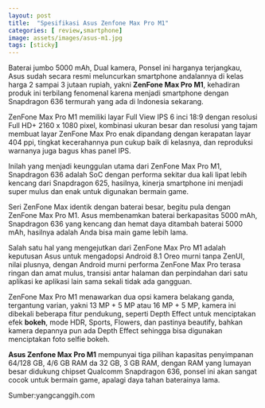 ```yaml
---
layout: post
title:  "Spesifikasi Asus Zenfone Max Pro M1"
categories: [ review,smartphone]
image: assets/images/asus-m1.jpg
tags: [sticky]
---
```


Baterai jumbo 5000 mAh, Dual kamera, Ponsel ini harganya terjangkau, Asus sudah secara resmi meluncurkan smartphone andalannya di kelas harga 2 sampai 3 jutaan rupiah, yakni **ZenFone Max Pro M1**, kehadiran produk ini terbilang fenomenal karena menjadi smartphone dengan Snapdragon 636 termurah yang ada di Indonesia sekarang.

ZenFone Max Pro M1 memiliki layar Full View IPS 6 inci 18:9 dengan resolusi Full HD+ 2160 x 1080 pixel, kombinasi ukuran besar dan resolusi yang tajam membuat layar ZenFone Max Pro enak dipandang dengan kerapatan layar 404 ppi, tingkat kecerahannya pun cukup baik di kelasnya, dan reproduksi warnanya juga bagus khas panel IPS.

Inilah yang menjadi keunggulan utama dari ZenFone Max Pro M1, Snapdragon 636 adalah SoC dengan performa sekitar dua kali lipat lebih kencang dari Snapdragon 625, hasilnya, kinerja smartphone ini menjadi super mulus dan enak untuk digunakan bermain game.

Seri ZenFone Max identik dengan baterai besar, begitu pula dengan ZenFone Max Pro M1. Asus membenamkan baterai berkapasitas 5000 mAh, Snapdragon 636 yang kencang dan hemat daya ditambah baterai 5000 mAh, hasilnya adalah Anda bisa main game lebih lama.

Salah satu hal yang mengejutkan dari ZenFone Max Pro M1 adalah keputusan Asus untuk mengadopsi Android 8.1 Oreo murni tanpa ZenUI, nilai plusnya, dengan Android murni performa ZenFone Max Pro terasa ringan dan amat mulus, transisi antar halaman dan perpindahan dari satu aplikasi ke aplikasi lain sama sekali tidak ada gangguan.

ZenFone Max Pro M1 menawarkan dua opsi kamera belakang ganda, tergantung varian, yakni 13 MP + 5 MP atau 16 MP + 5 MP, kamera ini dibekali beberapa fitur pendukung, seperti Depth Effect untuk menciptakan efek **bokeh**, mode HDR, Sports, Flowers, dan pastinya beautify, bahkan kamera depannya pun ada Depth Effect sehingga bisa digunakan menciptakan foto selfie bokeh.

**Asus Zenfone Max Pro M1** mempunyai tiga pilihan kapasitas penyimpanan 64/128 GB, 4/6 GB RAM da 32 GB, 3 GB RAM, dengan RAM yang lumayan besar didukung chipset Qualcomm Snapdragon 636, ponsel ini akan sangat cocok untuk bermain game, apalagi daya tahan baterainya lama.

Sumber:yangcanggih.com

